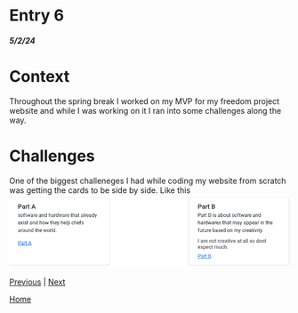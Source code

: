 # Entry 6
##### 5/2/24

# Context
Throughout the spring break I worked on my MVP for my freedom project website and while I was working on it I ran into some challenges along the way.

# Challenges
One of the biggest challeneges I had while coding my website from scratch was getting the cards to be side by side. Like this ![](../img/cards.png)

[Previous](entry05.md) | [Next](entry07.md)

[Home](../README.md)
